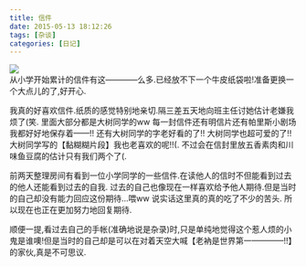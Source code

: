 ```yaml
---
title: 信件
date: 2015-05-13 18:12:26
tags: [杂谈]
categories: [日记]
---
```


<a data-fancybox="gallery" href="P001.jpg"><img src="P001.jpg"></a>
<br>
从小学开始累计的信件有这————么多.已经放不下一个牛皮纸袋啦!准备更换一个大点儿的了,好开心.

我真的好喜欢信件.纸质的感觉特别地亲切.隔三差五天地向班主任讨她估计老嫌我烦了(笑.
里面大部分都是大树同学的ww
每一封信件还有明信片还有帕里斯小剧场我都好好地保存着——!!
还有大树同学的字老好看的了!!
大树同学也超可爱的了!!
大树同学写的【黏糊糊片段】我也老喜欢的呢!!(.
不过会在信封里放五香素肉和川味鱼豆腐的估计只有我们两个了(.

前两天整理房间有看到一位小学同学的一些信件.在读他人的信时不但能看到过去的他人还能看到过去的自我.
过去的自己也像现在一样喜欢给予他人期待.但是当时的自己却没有能力回应这份期待…喂ww
说实话这里真的真的吃了不少的苦头.
所以现在也正在更加努力地回复期待.

顺便一提,看过去自己的手帐(准确地说是杂录)时,只是单纯地觉得这个惹人烦的小鬼是谁噢!但是当时的自己却是可以在对着天空大喊【老衲是世界第一————!!】的家伙,真是不可思议.
